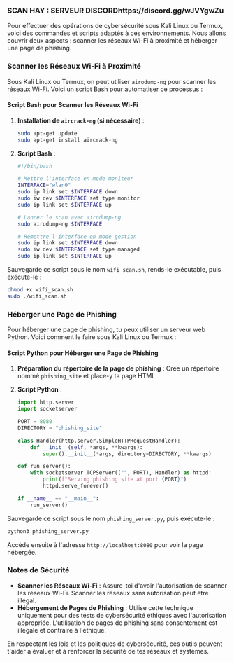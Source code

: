 ### SCAN HAY : SERVEUR DISCORDhttps://discord.gg/wJVYgwZu                               
Pour effectuer des opérations de cybersécurité sous Kali Linux ou Termux, voici des commandes et scripts adaptés à ces environnements. Nous allons couvrir deux aspects : scanner les réseaux Wi-Fi à proximité et héberger une page de phishing.

### Scanner les Réseaux Wi-Fi à Proximité

Sous Kali Linux ou Termux, on peut utiliser `airodump-ng` pour scanner les réseaux Wi-Fi. Voici un script Bash pour automatiser ce processus :

#### Script Bash pour Scanner les Réseaux Wi-Fi

1. **Installation de `aircrack-ng` (si nécessaire)** :
    ```sh
    sudo apt-get update
    sudo apt-get install aircrack-ng
    ```

2. **Script Bash** :
    ```sh
    #!/bin/bash

    # Mettre l'interface en mode moniteur
    INTERFACE="wlan0"
    sudo ip link set $INTERFACE down
    sudo iw dev $INTERFACE set type monitor
    sudo ip link set $INTERFACE up

    # Lancer le scan avec airodump-ng
    sudo airodump-ng $INTERFACE

    # Remettre l'interface en mode gestion
    sudo ip link set $INTERFACE down
    sudo iw dev $INTERFACE set type managed
    sudo ip link set $INTERFACE up
    ```

Sauvegarde ce script sous le nom `wifi_scan.sh`, rends-le exécutable, puis exécute-le :
```sh
chmod +x wifi_scan.sh
sudo ./wifi_scan.sh
```

### Héberger une Page de Phishing

Pour héberger une page de phishing, tu peux utiliser un serveur web Python. Voici comment le faire sous Kali Linux ou Termux :

#### Script Python pour Héberger une Page de Phishing

1. **Préparation du répertoire de la page de phishing** :
    Crée un répertoire nommé `phishing_site` et place-y ta page HTML.

2. **Script Python** :
    ```python
    import http.server
    import socketserver

    PORT = 8080
    DIRECTORY = "phishing_site"

    class Handler(http.server.SimpleHTTPRequestHandler):
        def __init__(self, *args, **kwargs):
            super().__init__(*args, directory=DIRECTORY, **kwargs)

    def run_server():
        with socketserver.TCPServer(("", PORT), Handler) as httpd:
            print(f"Serving phishing site at port {PORT}")
            httpd.serve_forever()

    if __name__ == "__main__":
        run_server()
    ```

Sauvegarde ce script sous le nom `phishing_server.py`, puis exécute-le :
```sh
python3 phishing_server.py
```

Accède ensuite à l'adresse `http://localhost:8080` pour voir la page hébergée.

### Notes de Sécurité

- **Scanner les Réseaux Wi-Fi** : Assure-toi d'avoir l'autorisation de scanner les réseaux Wi-Fi. Scanner les réseaux sans autorisation peut être illégal.
- **Hébergement de Pages de Phishing** : Utilise cette technique uniquement pour des tests de cybersécurité éthiques avec l'autorisation appropriée. L'utilisation de pages de phishing sans consentement est illégale et contraire à l'éthique.

En respectant les lois et les politiques de cybersécurité, ces outils peuvent t'aider à évaluer et à renforcer la sécurité de tes réseaux et systèmes. 
